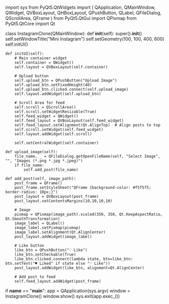 import sys
from PyQt5.QtWidgets import (
    QApplication, QMainWindow, QWidget, QVBoxLayout, QHBoxLayout,
    QPushButton, QLabel, QFileDialog, QScrollArea, QFrame
)
from PyQt5.QtGui import QPixmap
from PyQt5.QtCore import Qt

class InstagramClone(QMainWindow):
    def __init__(self):
        super().__init__()
        self.setWindowTitle("Mini Instagram")
        self.setGeometry(100, 100, 400, 600)
        self.initUI()

    def initUI(self):
        # Main container widget
        self.container = QWidget()
        self.layout = QVBoxLayout(self.container)

        # Upload button
        self.upload_btn = QPushButton("Upload Image")
        self.upload_btn.setFixedHeight(40)
        self.upload_btn.clicked.connect(self.upload_image)
        self.layout.addWidget(self.upload_btn)

        # Scroll Area for feed
        self.scroll = QScrollArea()
        self.scroll.setWidgetResizable(True)
        self.feed_widget = QWidget()
        self.feed_layout = QVBoxLayout(self.feed_widget)
        self.feed_layout.setAlignment(Qt.AlignTop)  # Align posts to top
        self.scroll.setWidget(self.feed_widget)
        self.layout.addWidget(self.scroll)

        self.setCentralWidget(self.container)

    def upload_image(self):
        file_name, _ = QFileDialog.getOpenFileName(self, "Select Image", "", "Images (*.png *.jpg *.jpeg)")
        if file_name:
            self.add_post(file_name)

    def add_post(self, image_path):
        post_frame = QFrame()
        post_frame.setStyleSheet("QFrame {background-color: #f5f5f5; border-radius: 10px;}")
        post_layout = QVBoxLayout(post_frame)
        post_layout.setContentsMargins(10,10,10,10)

        # Image
        pixmap = QPixmap(image_path).scaled(350, 350, Qt.KeepAspectRatio, Qt.SmoothTransformation)
        image_label = QLabel()
        image_label.setPixmap(pixmap)
        image_label.setAlignment(Qt.AlignCenter)
        post_layout.addWidget(image_label)

        # Like button
        like_btn = QPushButton("♡ Like")
        like_btn.setCheckable(True)
        like_btn.clicked.connect(lambda state, btn=like_btn: btn.setText("♥ Liked" if state else "♡ Like"))
        post_layout.addWidget(like_btn, alignment=Qt.AlignCenter)

        # Add post to feed
        self.feed_layout.addWidget(post_frame)

if __name__ == "__main__":
    app = QApplication(sys.argv)
    window = InstagramClone()
    window.show()
    sys.exit(app.exec_())